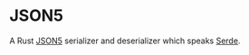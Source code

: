 # JSON5

A Rust [JSON5] serializer and deserializer which speaks [Serde].

[JSON5]: https://json5.org/
[Serde]: https://serde.rs/
